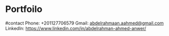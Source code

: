 # Portfoilo

#contact
Phone: +201127706579
Gmail: abdelrahmaan.aahmed@gmail.com
LinkedIn: https://www.linkedin.com/in/abdelrahman-ahmed-anwer/
